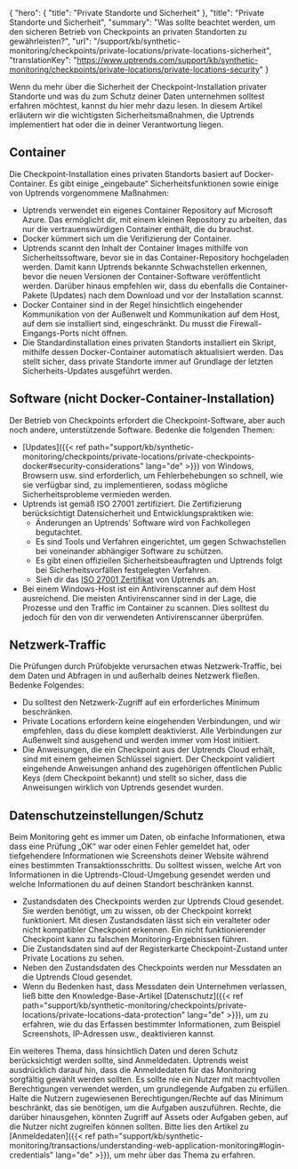 {
  "hero": {
    "title": "Private Standorte und Sicherheit"
  },
  "title": "Private Standorte und Sicherheit",
  "summary": "Was sollte beachtet werden, um den sicheren Betrieb von Checkpoints an privaten Standorten zu gewährleisten?",
  "url": "/support/kb/synthetic-monitoring/checkpoints/private-locations/private-locations-sicherheit",
  "translationKey": "https://www.uptrends.com/support/kb/synthetic-monitoring/checkpoints/private-locations/private-locations-security"
}

Wenn du mehr über die Sicherheit der Checkpoint-Installation privater Standorte und was du zum Schutz deiner Daten unternehmen solltest erfahren möchtest, kannst du hier mehr dazu lesen. In diesem Artikel erläutern wir die wichtigsten Sicherheitsmaßnahmen, die Uptrends implementiert hat oder die in deiner Verantwortung liegen.

## Container 

Die Checkpoint-Installation eines privaten Standorts basiert auf Docker-Container. Es gibt einige „eingebaute“ Sicherheitsfunktionen sowie einige von Uptrends vorgenommene Maßnahmen:

- Uptrends verwendet ein eigenes Container Repository auf Microsoft Azure. Das ermöglicht dir, mit einem kleinen Repository zu arbeiten, das nur die vertrauenswürdigen Container enthält, die du brauchst.
- Docker kümmert sich um die Verifizierung der Container.
- Uptrends scannt den Inhalt der Container Images mithilfe von Sicherheitssoftware, bevor sie in das Container-Repository hochgeladen werden. Damit kann Uptrends bekannte Schwachstellen erkennen, bevor die neuen Versionen der Container-Software veröffentlicht werden. Darüber hinaus empfehlen wir, dass du ebenfalls die Container-Pakete (Updates) nach dem Download und vor der Installation scannst.
- Docker Container sind in der Regel hinsichtlich eingehender Kommunikation von der Außenwelt und Kommunikation auf dem Host, auf dem sie installiert sind, eingeschränkt. Du musst die Firewall-Eingangs-Ports nicht öffnen.
- Die Standardinstallation eines privaten Standorts installiert ein Skript, mithilfe dessen Docker-Container automatisch aktualisiert werden. Das stellt sicher, dass private Standorte immer auf Grundlage der letzten Sicherheits-Updates ausgeführt werden.

## Software (nicht Docker-Container-Installation)

Der Betrieb von Checkpoints erfordert die Checkpoint-Software, aber auch noch andere, unterstützende Software. Bedenke die folgenden Themen:

- [Updates]({{< ref path="support/kb/synthetic-monitoring/checkpoints/private-locations/private-checkpoints-docker#security-considerations" lang="de" >}}) von Windows, Browsern usw. sind erforderlich, um Fehlerbehebungen so schnell, wie sie verfügbar sind, zu implementieren, sodass mögliche Sicherheitsprobleme vermieden werden.
- Uptrends ist gemäß ISO 27001 zertifiziert. Die Zertifizierung berücksichtigt Datensicherheit und Entwicklungspraktiken wie:
  - Änderungen an Uptrends’ Software wird von Fachkollegen begutachtet.
  - Es sind Tools und Verfahren eingerichtet, um gegen Schwachstellen bei voneinander abhängiger Software zu schützen.
  - Es gibt einen offiziellen Sicherheitsbeauftragten und Uptrends folgt bei Sicherheitsvorfällen festgelegten Verfahren.
  - Sieh dir das [ISO 27001 Zertifikat](https://www.uptrends.com/downloads/uptrends-iso-certificate-2022.pdf) von Uptrends an.
- Bei einem Windows-Host ist ein Antivirenscanner auf dem Host ausreichend. Die meisten Antivirenscanner sind in der Lage, die Prozesse und den Traffic im Container zu scannen. Dies solltest du jedoch für den von dir verwendeten Antivirenscanner überprüfen.

## Netzwerk-Traffic 

Die Prüfungen durch Prüfobjekte verursachen etwas Netzwerk-Traffic, bei dem Daten und Abfragen in und außerhalb deines Netzwerk fließen. Bedenke Folgendes:

- Du solltest den Netzwerk-Zugriff auf ein erforderliches Minimum beschränken.
- Private Locations erfordern keine eingehenden Verbindungen, und wir empfehlen, dass du diese komplett deaktivierst. Alle Verbindungen zur Außenwelt sind ausgehend und werden immer vom Host initiiert.
- Die Anweisungen, die ein Checkpoint aus der Uptrends Cloud erhält, sind mit einem geheimen Schlüssel signiert. Der Checkpoint validiert eingehende Anweisungen anhand des zugehörigen öffentlichen Public Keys (dem Checkpoint bekannt) und stellt so sicher, dass die Anweisungen wirklich von Uptrends gesendet wurden.

## Datenschutzeinstellungen/Schutz

Beim Monitoring geht es immer um Daten, ob einfache Informationen, etwa dass eine Prüfung „OK“ war oder einen Fehler gemeldet hat, oder tiefgehendere Informationen wie Screenshots deiner Website während eines bestimmten Transaktionsschritts. Du solltest wissen, welche Art von Informationen in die Uptrends-Cloud-Umgebung gesendet werden und welche Informationen du auf deinen Standort beschränken kannst.

- Zustandsdaten des Checkpoints werden zur Uptrends Cloud gesendet. Sie werden benötigt, um zu wissen, ob der Checkpoint korrekt funktioniert. Mit diesen Zustandsdaten lässt sich ein veralteter oder nicht kompatibler Checkpoint erkennen. Ein nicht funktionierender Checkpoint kann zu falschen Monitoring-Ergebnissen führen.
- Die Zustandsdaten sind auf der Registerkarte Checkpoint-Zustand unter Private Locations zu sehen.
- Neben den Zustandsdaten des Checkpoints werden nur Messdaten an die Uptrends Cloud gesendet.
- Wenn du Bedenken hast, dass Messdaten dein Unternehmen verlassen, ließ bitte den Knowledge-Base-Artikel [Datenschutz]({{< ref path="support/kb/synthetic-monitoring/checkpoints/private-locations/private-locations-data-protection" lang="de" >}}), um zu erfahren, wie du das Erfassen bestimmter Informationen, zum Beispiel Screenshots, IP-Adressen usw., deaktivieren kannst.

Ein weiteres Thema, dass hinsichtlich Daten und deren Schutz berücksichtigt werden sollte, sind Anmeldedaten. Uptrends weist ausdrücklich darauf hin, dass die Anmeldedaten für das Monitoring sorgfältig gewählt werden sollten. Es sollte nie ein Nutzer mit machtvollen Berechtigungen verwendet werden, um grundlegende Aufgaben zu erfüllen. Halte die Nutzern zugewiesenen Berechtigungen/Rechte auf das Minimum beschränkt, das sie benötigen, um die Aufgaben auszuführen. Rechte, die darüber hinausgehen, könnten Zugriff auf Assets oder Aufgaben geben, auf die Nutzer nicht zugreifen können sollten. Bitte lies den Artikel zu [Anmeldedaten]({{< ref path="support/kb/synthetic-monitoring/transactions/understanding-web-application-monitoring#login-credentials" lang="de" >}}), um mehr über das Thema zu erfahren.
